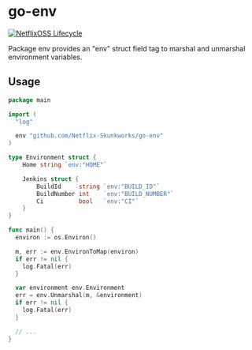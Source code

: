 # go-env

[![NetflixOSS Lifecycle](https://img.shields.io/osslifecycle/Netflix-Skunkworks/go-env.svg)]()

Package env provides an "env" struct field tag to marshal and unmarshal environment variables.

## Usage

```go
package main

import (
  "log"

  env "github.com/Netflix-Skunkworks/go-env"
)

type Environment struct {
	Home string `env:"HOME"`

	Jenkins struct {
		BuildId     string `env:"BUILD_ID"`
		BuildNumber int    `env:"BUILD_NUMBER"`
		Ci          bool   `env:"CI"`
	}
}

func main() {
  environ := os.Environ()

  m, err := env.EnvironToMap(environ)
  if err != nil {
    log.Fatal(err)
  }

  var environment env.Environment
  err = env.Unmarshal(m, &environment)
  if err != nil {
    log.Fatal(err)
  }

  // ...
}
```
